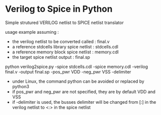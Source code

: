 # Verilog to Spice in Python

Simple strutured VERILOG netlist to SPICE netlist translator

usage example assuming : 
 * the verilog netlist to be converted called : final.v  
 * a reference stdcells library spice netlist : stdcells.cdl
 * a reference memory block spice netlist : memory.cdl
 * the target spice netlist output : final.sp  

python verilog2spice.py -spice stdcells.cdl -spice memory.cdl -verilog final.v -output final.sp -pos_pwr VDD -neg_pwr VSS -delimiter

 * under Linux, the command python can be avoided or replaced by python3
 * if pos_pwr and neg_pwr are not specified, they are by default VDD and VSS
 * if -delimiter is used, the busses delimiter will be changed from [:] in the verilog netlist to <:> in the spice netlist
